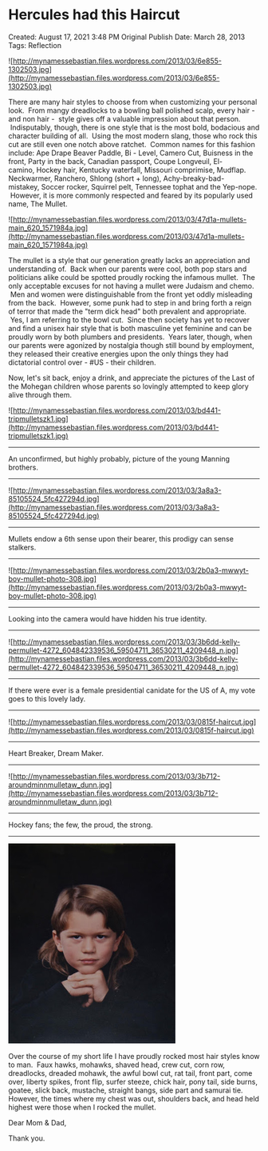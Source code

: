# Hercules had this Haircut

Created: August 17, 2021 3:48 PM
Original Publish Date: March 28, 2013
Tags: Reflection

![http://mynamessebastian.files.wordpress.com/2013/03/6e855-1302503.jpg](http://mynamessebastian.files.wordpress.com/2013/03/6e855-1302503.jpg)

There are many hair styles to choose from when customizing your personal look.  From mangy dreadlocks to a bowling ball polished scalp, every hair - and non hair -  style gives off a valuable impression about that person.  Indisputably, though, there is one style that is the most bold, bodacious and character building of all.  Using the most modern slang, those who rock this cut are still even one notch above ratchet.  Common names for this fashion include: Ape Drape Beaver Paddle, Bi - Level, Camero Cut, Buisness in the front, Party in the back, Canadian passport, Coupe Longveuil, El-camino, Hockey hair, Kentucky waterfall, Missouri comprimise, Mudflap. Neckwarmer, Ranchero, Shlong (short + long), Achy-breaky-bad-mistakey, Soccer rocker, Squirrel pelt, Tennessee tophat and the Yep-nope.  However, it is more commonly respected and feared by its popularly used name, The Mullet.

![http://mynamessebastian.files.wordpress.com/2013/03/47d1a-mullets-main_620_1571984a.jpg](http://mynamessebastian.files.wordpress.com/2013/03/47d1a-mullets-main_620_1571984a.jpg)

The mullet is a style that our generation greatly lacks an appreciation and understanding of.  Back when our parents were cool, both pop stars and politicians alike could be spotted proudly rocking the infamous mullet.  The only acceptable excuses for not having a mullet were Judaism and chemo.  Men and women were distinguishable from the front yet oddly misleading from the back.  However, some punk had to step in and bring forth a reign of terror that made the "term dick head" both prevalent and appropriate.  Yes, I am referring to the bowl cut.  Since then society has yet to recover and find a unisex hair style that is both masculine yet feminine and can be proudly worn by both plumbers and presidents.  Years later, though, when our parents were agonized by nostalgia though still bound by employment, they released their creative energies upon the only things they had dictatorial control over - #US - their children.

Now, let's sit back, enjoy a drink, and appreciate the pictures of the Last of the Mohegan children whose parents so lovingly attempted to keep glory alive through them.

![http://mynamessebastian.files.wordpress.com/2013/03/bd441-tripmulletszk1.jpg](http://mynamessebastian.files.wordpress.com/2013/03/bd441-tripmulletszk1.jpg)

---

An unconfirmed, but highly probably, picture of the young Manning brothers.

---

![http://mynamessebastian.files.wordpress.com/2013/03/3a8a3-85105524_5fc427294d.jpg](http://mynamessebastian.files.wordpress.com/2013/03/3a8a3-85105524_5fc427294d.jpg)

---

Mullets endow a 6th sense upon their bearer, this prodigy can sense stalkers.

---

![http://mynamessebastian.files.wordpress.com/2013/03/2b0a3-mwwyt-boy-mullet-photo-308.jpg](http://mynamessebastian.files.wordpress.com/2013/03/2b0a3-mwwyt-boy-mullet-photo-308.jpg)

---

Looking into the camera would have hidden his true identity.

---

![http://mynamessebastian.files.wordpress.com/2013/03/3b6dd-kelly-permullet-4272_604842339536_59504711_36530211_4209448_n.jpg](http://mynamessebastian.files.wordpress.com/2013/03/3b6dd-kelly-permullet-4272_604842339536_59504711_36530211_4209448_n.jpg)

---

If there were ever is a female presidential canidate for the US of A, my vote goes to this lovely lady.

---

![http://mynamessebastian.files.wordpress.com/2013/03/0815f-haircut.jpg](http://mynamessebastian.files.wordpress.com/2013/03/0815f-haircut.jpg)

---

Heart Breaker, Dream Maker.

---

![http://mynamessebastian.files.wordpress.com/2013/03/3b712-aroundminnmulletaw_dunn.jpg](http://mynamessebastian.files.wordpress.com/2013/03/3b712-aroundminnmulletaw_dunn.jpg)

---

Hockey fans; the few, the proud, the strong.

---

![Untitled](notion-import/writing/Writing%208e79ce15b0f5476c8359f01b8daaa835/Blogs%20b243d8016e094db7a64e51a987b86d99/sebastianscholl%20com%208a3e8a39a31447d1b19ff195488f3ac5/Hercules%20had%20this%20Haircut%2038566e80708b4098a0337909f34a732b/Untitled.png)

Over the course of my short life I have proudly rocked most hair styles know to man.  Faux hawks, mohawks, shaved head, crew cut, corn row, dreadlocks, dreaded mohawk, the awful bowl cut, rat tail, front part, come over, liberty spikes, front flip, surfer steeze, chick hair, pony tail, side burns, goatee, slick back, mustache, straight bangs, side part and samurai tie.  However, the times where my chest was out, shoulders back, and head held highest were those when I rocked the mullet.

Dear Mom & Dad,

Thank you.